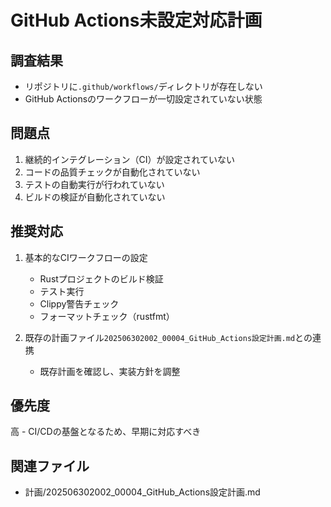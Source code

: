 # GitHub Actions未設定対応計画

## 調査結果
- リポジトリに`.github/workflows/`ディレクトリが存在しない
- GitHub Actionsのワークフローが一切設定されていない状態

## 問題点
1. 継続的インテグレーション（CI）が設定されていない
2. コードの品質チェックが自動化されていない
3. テストの自動実行が行われていない
4. ビルドの検証が自動化されていない

## 推奨対応
1. 基本的なCIワークフローの設定
   - Rustプロジェクトのビルド検証
   - テスト実行
   - Clippy警告チェック
   - フォーマットチェック（rustfmt）

2. 既存の計画ファイル`202506302002_00004_GitHub_Actions設定計画.md`との連携
   - 既存計画を確認し、実装方針を調整

## 優先度
高 - CI/CDの基盤となるため、早期に対応すべき

## 関連ファイル
- 計画/202506302002_00004_GitHub_Actions設定計画.md